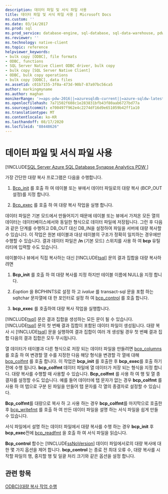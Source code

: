 ```yaml
---
description: 데이터 파일 및 서식 파일 사용
title: 데이터 파일 및 서식 파일 사용 | Microsoft Docs
ms.custom: ''
ms.date: 03/14/2017
ms.prod: sql
ms.prod_service: database-engine, sql-database, sql-data-warehouse, pdw
ms.reviewer: ''
ms.technology: native-client
ms.topic: reference
helpviewer_keywords:
- bulk copy [ODBC], file formats
- ODBC, functions
- SQL Server Native Client ODBC driver, bulk copy
- bulk copy [SQL Server Native Client]
- ODBC, bulk copy operations
- bulk copy [ODBC], data files
ms.assetid: c01b7155-3f0a-473d-90b7-87a97bc56ca5
author: markingmyname
ms.author: maghan
monikerRange: '>=aps-pdw-2016||=azuresqldb-current||=azure-sqldw-latest||>=sql-server-2016||=sqlallproducts-allversions||>=sql-server-linux-2017||=azuresqldb-mi-current'
ms.openlocfilehash: 7a71502f608c1e283831bfb43f80aab6727bd77a
ms.sourcegitcommit: e700497f962e4c2274df16d9e651059b42ff1a10
ms.translationtype: MT
ms.contentlocale: ko-KR
ms.lasthandoff: 08/17/2020
ms.locfileid: "88448626"
---
```

# <a name="using-data-files-and-format-files"></a>데이터 파일 및 서식 파일 사용
[!INCLUDE[SQL Server Azure SQL Database Synapse Analytics PDW ](../../includes/applies-to-version/sql-asdb-asdbmi-asa-pdw.md)]

  가장 간단한 대량 복사 프로그램은 다음을 수행합니다.  
  
1.  [Bcp_init](../../relational-databases/native-client-odbc-extensions-bulk-copy-functions/bcp-init.md) 를 호출 하 여 테이블 또는 뷰에서 데이터 파일로의 대량 복사 (BCP_OUT 설정)를 지정 합니다.  
  
2.  [Bcp_exec](../../relational-databases/native-client-odbc-extensions-bulk-copy-functions/bcp-exec.md) 를 호출 하 여 대량 복사 작업을 실행 합니다.  
  
 데이터 파일은 기본 모드에서 만들어지기 때문에 테이블 또는 뷰에서 가져온 모든 열의 데이터는 데이터베이스에서와 동일한 형식으로 데이터 파일에 저장됩니다. 그런 후 다음과 같은 단계를 수행하고 DB_OUT 대신 DB_IN을 설정하여 파일을 서버에 대량 복사할 수 있습니다. 이 작업은 원본 테이블과 대상 테이블의 구조가 정확히 일치하는 경우에만 수행할 수 있습니다. 결과 데이터 파일은 **/n** (기본 모드) 스위치를 사용 하 여 **bcp** 유틸리티에 입력할 수도 있습니다.  
  
 테이블이나 뷰에서 직접 복사하는 대신 [!INCLUDE[tsql](../../includes/tsql-md.md)] 문의 결과 집합을 대량 복사하려면  
  
1.  **Bcp_init** 를 호출 하 여 대량 복사를 지정 하지만 테이블 이름에 NULL을 지정 합니다.  
  
2.  *Eoption* 을 BCPHINTS로 설정 하 고 *ivalue* 를 transact-sql 문을 포함 하는 sqltchar 문자열에 대 한 포인터로 설정 하 여 [bcp_control](../../relational-databases/native-client-odbc-extensions-bulk-copy-functions/bcp-control.md) 를 호출 합니다.  
  
3.  **bcp_exec** 를 호출하여 대량 복사 작업을 실행합니다.  

 [!INCLUDE[tsql](../../includes/tsql-md.md)] 문은 결과 집합을 생성하는 모든 문이 될 수 있습니다. [!INCLUDE[tsql](../../includes/tsql-md.md)] 문의 첫 번째 결과 집합이 포함된 데이터 파일이 생성됩니다. 대량 복사 시 [!INCLUDE[tsql](../../includes/tsql-md.md)] 문을 실행하여 결과 집합이 여러 개 생성될 경우 첫 번째 결과 집합 다음의 결과 집합은 모두 무시됩니다.  
  
 열 데이터가 테이블과 다른 형식으로 저장 되는 데이터 파일을 만들려면 [bcp_columns](../../relational-databases/native-client-odbc-extensions-bulk-copy-functions/bcp-columns.md) 를 호출 하 여 변경할 열 수를 지정한 다음 해당 형식을 변경할 각 열에 대해 [bcp_colfmt](../../relational-databases/native-client-odbc-extensions-bulk-copy-functions/bcp-colfmt.md) 를 호출 합니다. 이 작업은 **bcp_init** 를 호출한 후 **bcp_exec**를 호출 하기 전에 수행 됩니다. **bcp_colfmt** 데이터 파일에 열 데이터가 저장 되는 형식을 지정 합니다. 대량 복사를 수행할 때 사용할 수 있습니다. **Bcp_colfmt** 를 사용 하 여 행 및 열 종결자를 설정할 수도 있습니다. 예를 들어 데이터에 탭 문자가 없는 경우 **bcp_colfmt** 를 사용 하 여 탭으로 구분 된 파일을 만들어 탭 문자를 각 열의 종결자로 설정할 수 있습니다.  
  
 **Bcp_colfmt**를 대량으로 복사 하 고 사용 하는 경우 **bcp_colfmt**를 마지막으로 호출한 후 [bcp_writefmt](../../relational-databases/native-client-odbc-extensions-bulk-copy-functions/bcp-writefmt.md) 를 호출 하 여 만든 데이터 파일을 설명 하는 서식 파일을 쉽게 만들 수 있습니다.  
  
 서식 파일에서 설명 하는 데이터 파일에서 대량 복사를 수행 하는 경우 **bcp_init** 후 **bcp_exec**전에 [bcp_readfmt](../../relational-databases/native-client-odbc-extensions-bulk-copy-functions/bcp-readfmt.md) 을 호출 하 여 서식 파일을 읽습니다.  
  
 **Bcp_control** 함수는 [!INCLUDE[ssNoVersion](../../includes/ssnoversion-md.md)] 데이터 파일에서로의 대량 복사에 대 한 몇 가지 옵션을 제어 합니다. **bcp_control** 는 종료 전 최대 오류 수, 대량 복사를 시작할 파일의 행, 중지할 행 및 일괄 처리 크기와 같은 옵션을 설정 합니다.  
  
## <a name="see-also"></a>관련 항목  
 [ODBC&#41;&#40;대량 복사 작업 수행 ](../../relational-databases/native-client-odbc-bulk-copy-operations/performing-bulk-copy-operations-odbc.md)  
  
  
